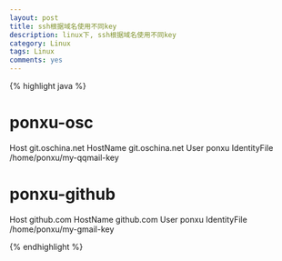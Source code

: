 ```yaml
---
layout: post
title: ssh根据域名使用不同key
description: linux下, ssh根据域名使用不同key
category: Linux
tags: Linux
comments: yes
---
```


{% highlight java %}

# ponxu-osc
Host git.oschina.net
HostName git.oschina.net
User ponxu
IdentityFile /home/ponxu/my-qqmail-key

# ponxu-github
Host github.com
HostName github.com
User ponxu
IdentityFile /home/ponxu/my-gmail-key

{% endhighlight %}

